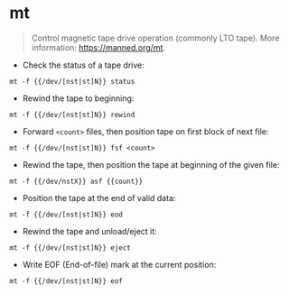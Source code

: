# mt

> Control magnetic tape drive operation (commonly LTO tape).
> More information: <https://manned.org/mt>.

- Check the status of a tape drive:

`mt -f {{/dev/[nst|st]N}} status`

- Rewind the tape to beginning:

`mt -f {{/dev/[nst|st]N}} rewind`

- Forward `<count>` files, then position tape on first block of next file:

`mt -f {{/dev/[nst|st]N}} fsf <count>`

- Rewind the tape, then position the tape at beginning of the given file:

`mt -f {{/dev/nstX}} asf {{count}}`

- Position the tape at the end of valid data:

`mt -f {{/dev/[nst|st]N}} eod`

- Rewind the tape and unload/eject it:

`mt -f {{/dev/[nst|st]N}} eject`

- Write EOF (End-of-file) mark at the current position:

`mt -f {{/dev/[nst|st]N}} eof`
